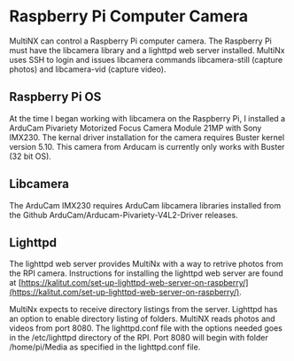 # Raspberry Pi Computer Camera

MultiNX can control a Raspberry Pi computer camera. The Raspberry Pi must have the libcamera library and a lighttpd web server installed. MultiNx uses SSH to login and issues libcamera commands libcamera-still (capture photos) and libcamera-vid (capture video). 

## Raspberry Pi OS
At the time I began working with libcamera on the Raspberry Pi, I installed a ArduCam Pivariety Motorized Focus Camera Module 21MP with Sony IMX230. The kernal driver installation for the camera requires Buster kernel version 5.10. This camera from Arducam is currently only works with Buster (32 bit OS).

## Libcamera
The ArduCam IMX230 requires ArduCam libcamera libraries installed from the Github ArduCam/Arducam-Pivariety-V4L2-Driver releases.

## Lighttpd
The lighttpd web server provides MultiNx with a way to retrive photos from the RPI camera. Instructions for installing the lighttpd web server are found at [https://kalitut.com/set-up-lighttpd-web-server-on-raspberry/](https://kalitut.com/set-up-lighttpd-web-server-on-raspberry/).

MultiNx expects to receive directory listings from the server. Lighttpd has an option to enable directory listing of folders. MultiNX reads photos and videos from port 8080. The lighttpd.conf file with the options needed goes in the /etc/lighttpd directory of the RPI. Port 8080 will begin with folder /home/pi/Media as specified in the lighttpd.conf file.
